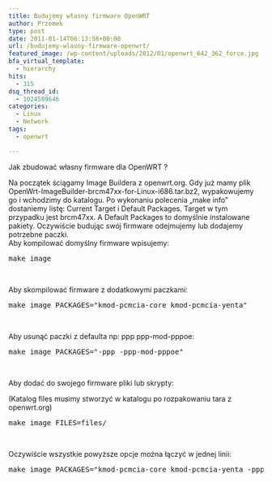 ```yaml
---
title: Budujemy własny firmware OpenWRT
author: Przemek
type: post
date: 2011-01-14T06:13:58+00:00
url: /budujemy-wlasny-firmware-openwrt/
featured_image: /wp-content/uploads/2012/01/openwrt_642_362_force.jpg
bfa_virtual_template:
  - hierarchy
hits:
  - 315
dsq_thread_id:
  - 1024589646
categories:
  - Linux
  - Network
tags:
  - openwrt

---
```

Jak zbudować własny firmware dla OpenWRT ?

<!--more-->

Na początek ściągamy Image Buildera z openwrt.org. Gdy już mamy plik OpenWrt-ImageBuilder-brcm47xx-for-Linux-i686.tar.bz2, wypakowujemy go i wchodzimy do katalogu. Po wykonaniu polecenia &#8222;make info&#8221; dostaniemy listę: Current Target i Default Packages. Target w tym przypadku jest brcm47xx. A Default Packages to domyślnie instalowane pakiety. Oczywiście budując swój firmware odejmujemy lub dodajemy potrzebne paczki.  
Aby kompilować domyślny firmware wpisujemy:

<pre class="lang:default decode:true">make image</pre>

&nbsp;

Aby skompilować firmware z dodatkowymi paczkami:

<pre class="lang:default decode:true">make image PACKAGES="kmod-pcmcia-core kmod-pcmcia-yenta"</pre>

&nbsp;

Aby usunąć paczki z defaulta np: ppp ppp-mod-pppoe:

<pre class="lang:default decode:true">make image PACKAGES="-ppp -ppp-mod-pppoe"</pre>

&nbsp;

Aby dodać do swojego firmware pliki lub skrypty:

(Katalog files musimy stworzyć w katalogu po rozpakowaniu tara z openwrt.org)

<pre class="lang:default decode:true">make image FILES=files/</pre>

&nbsp;

Oczywiście wszystkie powyższe opcje można łączyć w jednej linii:

<pre class="lang:default decode:true">make image PACKAGES="kmod-pcmcia-core kmod-pcmcia-yenta -ppp -ppp-mod-pppoe" FILES=files/</pre>

&nbsp;
